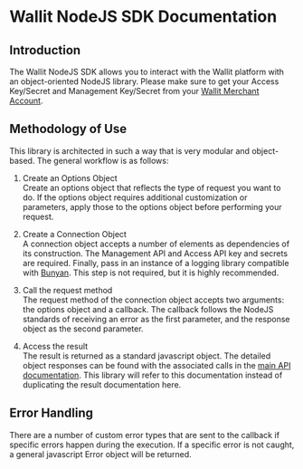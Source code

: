 # Wallit NodeJS SDK Documentation

## Introduction

The Wallit NodeJS SDK allows you to interact with the Wallit platform with an object-oriented NodeJS library.  Please make
sure to get your Access Key/Secret and Management Key/Secret from your [Wallit Merchant Account](https://manageui.wallit.io).

## Methodology of Use

This library is architected in such a way that is very modular and object-based.  The general workflow is as follows:

1. Create an Options Object  
Create an options object that reflects the type of request you want to do.  If the options object requires additional 
customization or parameters, apply those to the options object before performing your request.

2. Create a Connection Object  
A connection object accepts a number of elements as dependencies of its construction.  The Management API and Access API key
and secrets are required.  Finally, pass in an instance of a logging library compatible with [Bunyan](https://www.npmjs.com/package/bunyan).  This step is not
required, but it is highly recommended.

3. Call the request method  
The request method of the connection object accepts two arguments: the options object and a callback.  The callback follows
the NodeJS standards of receiving an error as the first parameter, and the response object as the second parameter.

4. Access the result  
The result is returned as a standard javascript object.  The detailed object responses can be found with the associated
calls in the [main API documentation](https://wallit.github.io/api/).  This library will refer to this
documentation instead of duplicating the result documentation here.

## Error Handling

There are a number of custom error types that are sent to the callback if specific errors happen during the execution.
If a specific error is not caught, a general javascript Error object will be returned.

